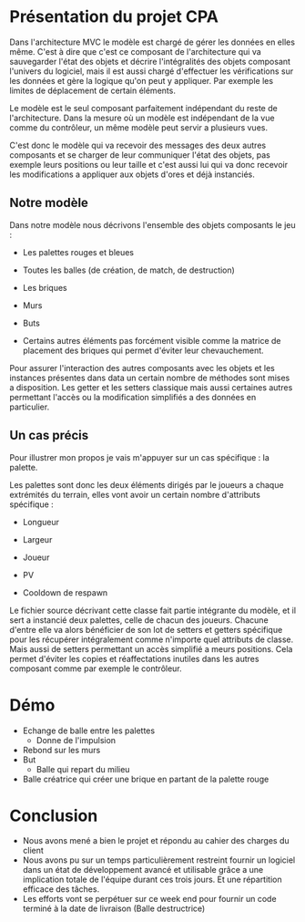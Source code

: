 # Présentation du projet CPA

Dans l'architecture MVC le modèle est chargé de gérer les données en elles même. C'est à dire que c'est ce composant de l'architecture qui va sauvegarder l'état des objets et décrire l'intégralités des objets composant l'univers du logiciel, mais il est aussi chargé d'effectuer les vérifications sur les données et gère la logique qu'on peut y appliquer. Par exemple les limites de déplacement de certain éléments. 

Le modèle est le seul composant parfaitement indépendant du reste de l'architecture. Dans la mesure où un modèle est indépendant de la vue comme du contrôleur, un même modèle peut servir a plusieurs vues.

C'est donc le modèle qui va recevoir des messages des deux autres composants et se charger de leur communiquer l'état des objets, pas exemple leurs positions ou leur taille et c'est aussi lui qui va donc recevoir les modifications a appliquer aux objets d'ores et déjà instanciés.

## Notre modèle

Dans notre modèle nous décrivons l'ensemble des objets composants le jeu :

- Les palettes rouges et bleues

- Toutes les balles (de création, de match, de destruction)

- Les briques

- Murs

- Buts

- Certains autres éléments pas forcément visible comme la matrice de placement des briques qui permet d'éviter leur chevauchement.

Pour assurer l'interaction des autres composants avec les objets et les instances présentes dans data un certain nombre de méthodes sont mises a disposition. Les getter et les setters classique mais aussi certaines autres permettant l'accès ou la modification simplifiés a des données en particulier. 

## Un cas précis

Pour illustrer mon propos je vais m'appuyer sur un cas spécifique : la palette.

Les palettes sont donc les deux éléments dirigés par le joueurs a chaque extrémités du terrain, elles vont avoir un certain nombre d'attributs spécifique :

- Longueur

- Largeur

- Joueur

- PV

- Cooldown de respawn

Le fichier source décrivant cette classe fait partie intégrante du modèle, et il sert a instancié deux palettes, celle de chacun des joueurs. Chacune d'entre elle va alors bénéficier de son lot de setters et getters spécifique pour les récupérer intégralement comme n'importe quel attributs de classe. Mais aussi de setters permettant un accès simplifié a meurs positions. Cela permet d'éviter les copies et réaffectations inutiles dans les autres composant comme par exemple le contrôleur.

# Démo

- Echange de balle entre les palettes
  - Donne de l'impulsion
- Rebond sur les murs
- But
  - Balle qui repart du milieu
- Balle créatrice qui créer une brique en partant de la palette rouge

# Conclusion

- Nous avons mené a bien le projet et répondu au cahier des charges du client
- Nous avons pu sur un temps particulièrement restreint fournir un logiciel dans un état de développement avancé et utilisable grâce a une implication totale de l'équipe durant ces trois jours. Et une répartition efficace des tâches.
- Les efforts vont se perpétuer sur ce week end pour fournir un code terminé à la date de livraison (Balle destructrice)

